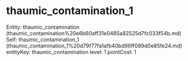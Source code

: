 # thaumic_contamination_1

Entity: thaumic_contamination (thaumic_contamination%20e6b60aff31e0485a82525d7fc033f54b.md)
Self: thaumic_contamination_1 (thaumic_contamination_1%20d79f77fa1afb40bd96ff089d0e85fe24.md)
entityKey: thaumic_contamination
level: 1
pointCost: 1

[](Untitled%20e370b9d0a5744b5aa7ecfd06d912bffd.md)